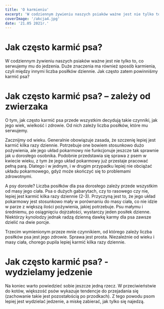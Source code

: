 ```yaml
---
title: 'O karmieniu'
excerpt: 'W codziennym żywieniu naszych psiaków ważne jest nie tylko to, co serwujemy mu do jedzenia. Duże znaczenia ma również sposób karmienia, czyli między innymi liczba posiłków dziennie. Jak często zatem powinniśmy karmić psa?'
coverImage: '/akcja4.jpg'
date: '21.05 2021r.'
---
```


# Jak często karmić psa?

W codziennym żywieniu naszych psiaków ważne jest nie tylko to, co serwujemy mu do jedzenia. Duże znaczenia ma również sposób karmienia, czyli między innymi liczba posiłków dziennie. Jak często zatem powinniśmy karmić psa?

# Jak często karmić psa? – zależy od zwierzaka

O tym, jak często karmić psa przede wszystkim decydują takie czynniki, jak jego wiek, wielkość i zdrowie. Od nich zależy liczba posiłków, które mu serwujemy.

Zacznijmy od wieku. Generalnie obowiązuje zasada, że szczenię lepiej jest karmić kilka razy dziennie. Potrzebuje one bowiem stosunkowo dużo pożywienia, ale jego układ pokarmowy nie funkcjonuje jeszcze tak sprawnie jak u dorosłego osobnika. Podobnie przedstawia się sprawa z psem w kwiecie wieku, z tym że jego układ pokarmowy już przestaje pracować pełną parą. Dlatego i w jednym, i w drugim przypadku lepiej nie obciążać układu pokarmowego, gdyż może skończyć się to problemami zdrowotnymi.

A psy dorosłe? Liczba posiłków dla psa dorosłego zależy przede wszystkim od masy jego ciała. Psa o dużych gabarytach, czy to rasowego czy nie, lepiej jest karmić kilka razy dziennie (2-3). Przyczyną jest to, że jego układ pokarmowy jest stosunkowo mały w porównaniu do masy ciała, co nie idzie w parze z większą ilości pożywienia, jakiej potrzebuje. Psu małymu i średniemu, po osiągnięciu dojrzałości, wystarczy jeden posiłek dzienne. Niektórzy kynolodzy jednak radzą dzienną dawkę karmy dla psa zawsze dzielić na dwie porcje.

Trzecim wymienionym przeze mnie czynnikiem, od którego zależy liczba posiłków psa jest jego zdrowie. Sprawa jest prosta. Niezależnie od wieku i masy ciała, chorego pupila lepiej karmić kilka razy dziennie.

# Jak często karmić psa? - wydzielamy jedzenie

Na koniec warto powiedzieć sobie jeszcze jedną rzecz. W przeciwieństwie do kotów, większość psów wykazuje tendencje do przejadania się (zachowanie takie jest pozostałością po przodkach). Z tego powodu psom lepiej jest wydzielać jedzenie, a miskę zabierać, jak tylko się najedzą.